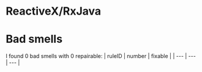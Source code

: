# ReactiveX/RxJava
# Bad smells
I found 0 bad smells with 0 repairable:
| ruleID | number | fixable |
| --- | --- | --- |
